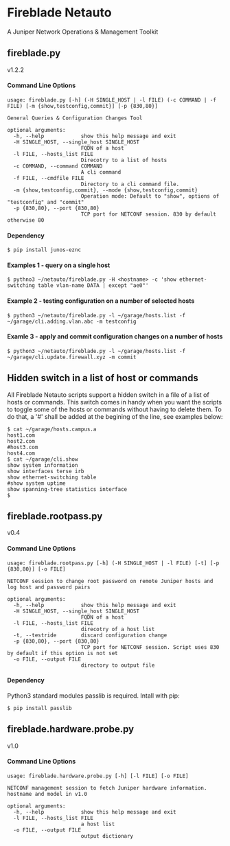 # Fireblade Netauto

A Juniper Network Operations & Management Toolkit

## fireblade.py
v1.2.2
#### Command Line Options
```
usage: fireblade.py [-h] (-H SINGLE_HOST | -l FILE) (-c COMMAND | -f FILE) [-m {show,testconfig,commit}] [-p {830,80}]

General Queries & Configuration Changes Tool

optional arguments:
  -h, --help            show this help message and exit
  -H SINGLE_HOST, --single_host SINGLE_HOST
                        FQDN of a host
  -l FILE, --hosts_list FILE
                        Direcotry to a list of hosts
  -c COMMAND, --command COMMAND
                        A cli command
  -f FILE, --cmdfile FILE
                        Directory to a cli command file.
  -m {show,testconfig,commit}, --mode {show,testconfig,commit}
                        Operation mode: Default to "show", options of "testconfig" and "commit"
  -p {830,80}, --port {830,80}
                        TCP port for NETCONF session. 830 by default otherwise 80
```
#### Dependency
```
$ pip install junos-eznc
```
#### Examples 1 - query on a single host
```
$ pythno3 ~/netauto/fireblade.py -H <hostname> -c 'show ethernet-switching table vlan-name DATA | except "ae0"'
```
#### Example 2 - testing configuration on a number of selected hosts
```
$ python3 ~/netauto/fireblade.py -l ~/garage/hosts.list -f ~/garage/cli.adding.vlan.abc -m testconfig
```
#### Examle 3 - apply and commit configuration changes on a number of hosts
```
$ python3 ~/netauto/fireblade.py -l ~/garage/hosts.list -f ~/garage/cli.update.firewall.xyz -m commit
```
## Hidden switch in a list of host or commands
All Fireblade Netauto scripts support a hidden switch in a file of a list of hosts or commands. This switch comes in handy when you want the scripts to toggle some of the hosts or commands without having to delete them. To do that, a '#' shall be added at the begining of the line, see examples below:
```
$ cat ~/garage/hosts.campus.a
host1.com
host2.com
#host3.com
host4.com
$ cat ~/garage/cli.show
show system information
show interfaces terse irb
show ethernet-switching table
#show system uptime
show spanning-tree statistics interface
$
```

## fireblade.rootpass.py
v0.4
#### Command Line Options
```
usage: fireblade.rootpass.py [-h] (-H SINGLE_HOST | -l FILE) [-t] [-p {830,80}] [-o FILE]

NETCONF session to change root password on remote Juniper hosts and log host and password pairs

optional arguments:
  -h, --help            show this help message and exit
  -H SINGLE_HOST, --single_host SINGLE_HOST
                        FQDN of a host
  -l FILE, --hosts_list FILE
                        direcotry of a host list
  -t, --testride        discard configuration change
  -p {830,80}, --port {830,80}
                        TCP port for NETCONF session. Script uses 830 by default if this option is not set
  -o FILE, --output FILE
                        directory to output file
```
#### Dependency
Python3 standard modules passlib is required. Intall with pip:
```
$ pip install passlib
```
## fireblade.hardware.probe.py
v1.0
#### Command Line Options
```
usage: fireblade.hardware.probe.py [-h] [-l FILE] [-o FILE]

NETCONF management session to fetch Juniper hardware information. hostname and model in v1.0

optional arguments:
  -h, --help            show this help message and exit
  -l FILE, --hosts_list FILE
                        a host list
  -o FILE, --output FILE
                        output dictionary
```
